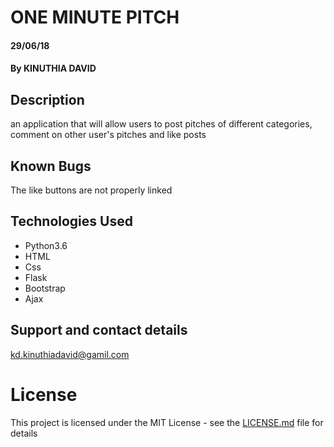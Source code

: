 # ONE MINUTE PITCH



#### 29/06/18

#### By KINUTHIA DAVID

## Description


an application that will allow users to post pitches of different categories, comment on other user's pitches and like posts


## Known Bugs


The like buttons are not properly linked


## Technologies Used


* Python3.6
* HTML
* Css
* Flask
* Bootstrap
* Ajax

## Support and contact details


kd.kinuthiadavid@gamil.com


# License

This project is licensed under the MIT License - see the [LICENSE.md](LICENSE.md) file for details
